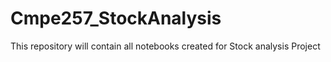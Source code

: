 # Cmpe257_StockAnalysis
This repository will contain all notebooks created for Stock analysis Project
